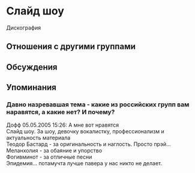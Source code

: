 # Слайд шоу

Дискография

## Отношения с другими группами


## Обсуждения


## Упоминания

### Давно назревавшая тема - какие из российских групп вам наравятся, а какие нет? И почему?

Дофф 05.05.2005 15:26:
А мне вот нравятся <BR>Слайд шоу. За шоу, девочку вокалистку, профессионализм и актуальность материала<BR>Теодор Бастард - за оригинальность и наглость. Просто прэй...<BR>Меланхолия - за обаяние и упорство<BR>Фогивминот - за отличные песни<BR>Эпидемия... потамучта лучше павера у нас никто не делает.

